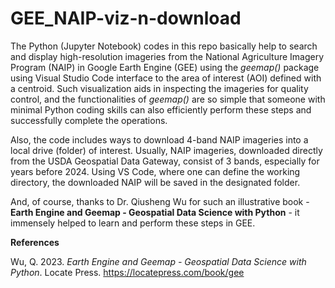 # GEE_NAIP-viz-n-download
The Python (Jupyter Notebook) codes in this repo basically help to search and display high-resolution imageries from the National Agriculture Imagery Program (NAIP) in Google Earth Engine (GEE) using the _geemap()_ package using Visual Studio Code interface to the area of interest (AOI) defined with a centroid. Such visualization aids in inspecting the imageries for quality control, and the functionalities of _geemap()_ are so simple that someone with minimal Python coding skills can also efficiently perform these steps and successfully complete the operations.

Also, the code includes ways to download 4-band NAIP imageries into a local drive (folder) of interest. Usually, NAIP imageries, downloaded directly from the USDA Geospatial Data Gateway, consist of 3 bands, especially for years before 2024. Using VS Code, where one can define the working directory, the downloaded NAIP will be saved in the designated folder. 

And, of course, thanks to Dr. Qiusheng Wu for such an illustrative book - **Earth Engine and Geemap - Geospatial Data Science with Python** - it immensely helped to learn and perform these steps in GEE.

**References**

Wu, Q. 2023. _Earth Engine and Geemap - Geospatial Data Science with Python_. Locate Press. https://locatepress.com/book/gee
